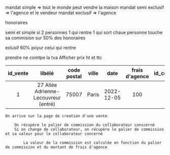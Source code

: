 mandat simple => tout le monde peut vendre la maison
mandat semi exclusif => l'agence et le vendeur
mandat exclusif => l'agence

honoraires

semi et simple si 2 personnes 1 qui rentre 1 qui sort chaue personne touche sa commision sur 50% des honoraires

exlusif 60% poyur celui qui rentre

prendre ne comtpe la tva
Afficher prix ht et ttc

| id_vente |                libélé                | code postal | ville |    date    | frais d'agence | id_collaborateur | commission ht | commission ttc |
| :------: | :----------------------------------: | :---------: | :---: | :--------: | :------------: | :--------------: | :-----------: | -------------- |
|    1     | 27 Allée Adrienne-Lecouvreur (entré) |    75007    | Paris | 2022-12-05 |      100       |        2         |      50       | 40             |

    On arrive sur la page de creation d'une vente

        On récupère le palier de commission du collaborateur conscerné
        Si on change de collaborateur, on récupère le palier de commission et sa valeur pour le collaborateur concerné

            La valeur de la commission est calculée en fonction du palier de commission et du montant de frais d'agence
